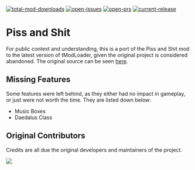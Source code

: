 [![total-mod-downloads](https://img.shields.io/github/downloads/naakaamura/piss-and-shit/total?style=flat-square)](https://github.com/naakaamura/piss-and-shit/releases) 
[![open-issues](https://img.shields.io/github/issues/naakaamura/piss-and-shit?style=flat-square)](https://github.com/naakaamura/piss-and-shit/issues) 
[![open-prs](https://img.shields.io/github/issues-pr/naakaamura/piss-and-shit?style=flat-square)](https://github.com/naakaamura/piss-and-shit/pulls) 
[![current-release](https://img.shields.io/github/v/release/naakaamura/piss-and-shit?style=flat-square)](https://github.com/naakaamura/piss-and-shit/releases)

# Piss and Shit

For public context and understanding, this is a port of the Piss and Shit mod to the latest version of tModLoader, given the original project is considered abandoned. The original source can be seen [here](https://github.com/efcawesome/PissAndShit).

## Missing Features

Some features were left behind, as they either had no impact in gameplay, or just were not worth the time. They are listed down below:

* Music Boxes
* Daedalus Class

## Original Contributors

Credits are all due the original developers and maintainers of the project.

<a href="https://github.com/efcawesome/PissAndShit/graphs/contributors">
  <img src="https://contrib.rocks/image?repo=efcawesome/PissAndShit&max=900&columns=20"/>
</a>

